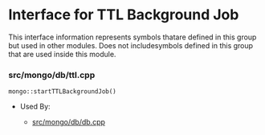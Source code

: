 
# Interface for TTL Background Job
This interface information represents symbols thatare defined in this group but used in other modules.  Does not includesymbols defined in this group that are used inside this module.

### src/mongo/db/ttl.cpp

<div></div>

    mongo::startTTLBackgroundJob()

- Used By:

    - [src/mongo/db/db.cpp](../../../process\_management/mongos\_and\_mongod\_mains)
